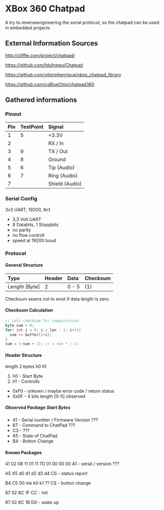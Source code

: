 # XBox 360 Chatpad

A try to reverseengineering the serial protocol, so the chatpad can be used in embedded projects

## External Information Sources

http://cliffle.com/project/chatpad/

https://github.com/fdufnews/Chatpad

https://github.com/vitormhenrique/xbox_chatpad_library

https://github.com/csBlueChip/chatpad360

## Gathered informations

### Pinout

| Pin | TestPoint | Signal         |
|:----|:----------|:---------------|
| 1   | 5         | +3.3V          |
| 2   |           | RX / In        |
| 3   | 9         | TX / Out       |
| 4   | 8         | Ground         |
| 5   | 6         | Tip (Audio)    |
| 6   | 7         | Ring (Audio)   |
| 7   |           | Shield (Audio) |

### Serial Config

3v3 UART, 19200, 8n1

* 3,3 Volt UART
* 8 Databits, 1 Stoppbits
* no parity
* no flow controll
* speed at 19200 boud

### Protocol

#### General Structure

| Type          | Header | Data  | Checksum |
|:--------------|:-------|:------|:---------|
| Length [Byte] | 2      | 0 - 5 | (1)      |
Checksum seams not to exist if data length is zero.

#### Checksum Calculation

```c
// calc checksum for compairision
byte sum = 0;
for( int i = 0; i < len - 1; i++){
  sum += buffer[2+i];
}
sum = (~sum + 1); // = sum * (-1)
```
#### Header Structure

length 2 bytes
h0 h1
1. h0 - Start Byte
2. h1 - Controlls
  * 0xF0 - unkown / maybe error code / return status
  * 0x0F - 4 bits length [0-5] observed

##### Observed Package Start Bytes

* 41 - Serial number / Firmware Version ???
* 87 - Command to ChatPad ???
* C3 - ???
* A5 - State of ChatPad
* B4 - Botton Change

#### Known Packages

41 02 08 11 01 11 7D 01 00 00 00 A1 - serial / version ???

A5 X5 d0 d1 d2 d3 d4 CS - status report

B4 C5 00 mk k0 k1 ?? CS - button change

87 02 8C 1F CC - init

87 02 8C 1B D0 - wake up
